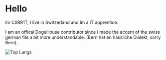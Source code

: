# Hello
Im C0RR1T, I live in Switzerland and Im a IT apprentice.

I am an offical DogeHouse contributor since I made the accent of the swiss german file a bit more understandable. (Bern hät en hässliche Dialekt, sorry Bern).
  
![Top Langs](https://github-readme-stats.vercel.app/api/top-langs/?username=C0RR1T&theme=tokyonight)
